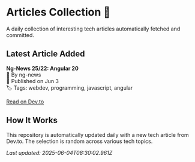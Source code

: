 # Articles Collection 📒

A daily collection of interesting tech articles automatically fetched and committed.

## Latest Article Added

**Ng-News 25/22: Angular 20**  
👤 By ng-news  
📅 Published on Jun 3  
🏷 Tags: webdev, programming, javascript, angular  

[Read on Dev.to](https://dev.to/this-is-angular/ng-news-2522-angular-20-4ggc)

## How It Works

This repository is automatically updated daily with a new tech article from Dev.to. The selection is random across various tech topics.

_Last updated: 2025-06-04T08:30:02.961Z_
